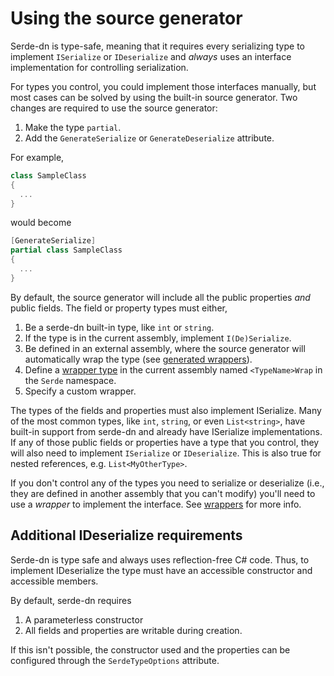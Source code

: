 # Using the source generator

Serde-dn is type-safe, meaning that it requires every serializing type to implement `ISerialize` or `IDeserialize` and *always* uses an interface implementation for controlling serialization.

For types you control, you could implement those interfaces manually, but most cases can be solved by using the built-in source generator. Two changes are required to use the source generator:

  1. Make the type `partial`.
  2. Add the `GenerateSerialize` or `GenerateDeserialize` attribute.

For example,

```C#
class SampleClass
{
  ...
}
```

would become

```C#
[GenerateSerialize]
partial class SampleClass
{
  ...
}
```

By default, the source generator will include all the public properties *and* public fields. The field or property types must either,

  1. Be a serde-dn built-in type, like `int` or `string`.
  1. If the type is in the current assembly, implement `I(De)Serialize`.
  1. Be defined in an external assembly, where the source generator will automatically wrap the type (see [generated wrappers](./wrappers.md)).
  1. Define a [wrapper type](./wrappers.md) in the current assembly named `<TypeName>Wrap` in the `Serde` namespace.
  1. Specify a custom wrapper.

The types of the fields and properties must also implement ISerialize. Many of the most common types, like `int`, `string`, or even `List<string>`, have built-in support from serde-dn and already have ISerialize implementations. If any of those public fields or properties have a type that you control, they will also need to implement `ISerialize` or `IDeserialize`. This is also true for nested references, e.g. `List<MyOtherType>`.

If you don't control any of the types you need to serialize or deserialize (i.e., they are defined in another assembly that you can't modify) you'll need to use a *wrapper* to implement the interface. See [wrappers](./wrappers.md) for more info.

## Additional IDeserialize requirements

Serde-dn is type safe and always uses reflection-free C# code. Thus, to implement IDeserialize the type must have an accessible constructor and accessible members.

By default, serde-dn requires

  1. A parameterless constructor
  2. All fields and properties are writable during creation.

If this isn't possible, the constructor used and the properties can be configured through the `SerdeTypeOptions` attribute.
